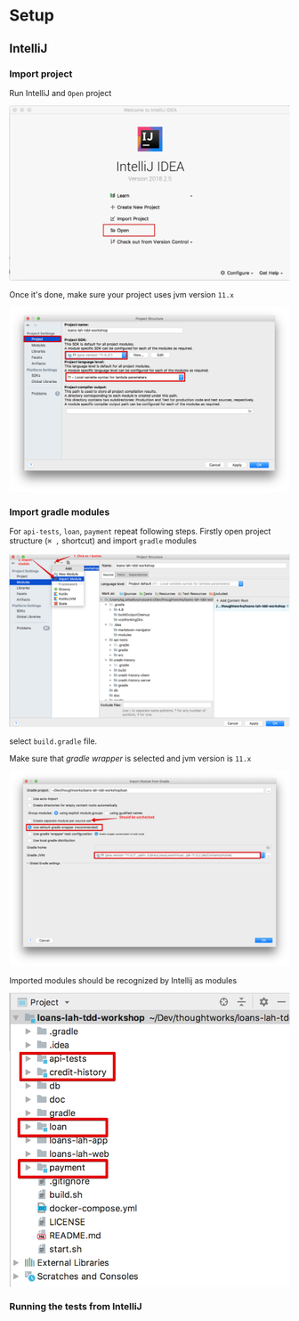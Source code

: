 # Setup

## IntelliJ

### Import project
Run IntelliJ and `Open` project

<img src="https://github.com/ThoughtWorksInc/loans-lah-tdd-workshop/blob/master/doc/img/open.png" width="600"/>

Once it's done, make sure your project uses jvm version `11.x`

<img src="https://github.com/ThoughtWorksInc/loans-lah-tdd-workshop/blob/master/doc/img/project.png" width="600"/>

### Import gradle modules
For `api-tests`, `loan`, `payment` repeat following steps.
Firstly open project structure (`⌘ ,` shortcut) and import `gradle` modules

<img src="https://github.com/ThoughtWorksInc/loans-lah-tdd-workshop/blob/master/doc/img/import1.png" width="600"/>

select `build.gradle` file.

Make sure that *gradle wrapper* is selected and jvm version is `11.x`

<img src="https://github.com/ThoughtWorksInc/loans-lah-tdd-workshop/blob/master/doc/img/import2.png" width="600"/>

Imported modules should be recognized by Intellij as modules

<img src="https://github.com/ThoughtWorksInc/loans-lah-tdd-workshop/blob/master/doc/img/gradle-modules.png" width="600"/>


### Running the tests from IntelliJ

